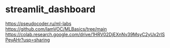 # streamlit_dashboard
https://pseudocoder.ru/ml-labs
https://github.com/IamVOC/MLBasics/tree/main
https://colab.research.google.com/drive/1HRV02DjEXnNv39MsyC2yUx2rISPeyAHr?usp=sharing